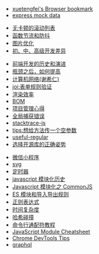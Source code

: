 - [xuetengfei's Browser bookmark](Progress/Static-hosting.md)
- [express mock data](Progress/mockData.md)
<!-- - [Javascript Proxy](Progress/javascript-Proxy.md) -->
- [无卡顿的滚动列表](Progress/make-infinite-scroll.md)
- [函数节流和防抖](Progress/throttle-deBounce.md)
- [图片优化](Progress/Picture-optimization.md)
- [初、中、高级开发差异](Progress/junior-mid-senior.md)
<!-- - [按需加载 @babel/polyfill](Progress/babel-polyfill.md) -->
<!-- - [抽象语法树(AST)](Progress/javascript-ast.md) -->
- [前端开发的历史和演进](Progress/FE-evolution.md)
- [瓶颈之后，如何提高](Progress/about-improve.md)
- [计算机网络(谢希仁)](Progress/computer-network-book.md)
- [joi:表单规则验证](Progress/Object-Schema-Validation.md)
- [渲染效率](Progress/Rendering-efficiency.md)
- [BOM](Progress/web-BOM.md)
- [项目管理心得](Progress/Experience-of-Project-Management.md)
- [全局捕获错误](Progress/handle-error.md)
- [stacktrace-js](Progress/stacktrace-js.md)
- [tips:想给方法传一个空参数](Progress/transmit-Empty-parameter.md)
- [useful-regular](Progress/useful-regular-expression.md)
- [选择开源库的正确姿势](Progress/Select-Open-Source-Library.md)
<!-- - [移动端解决方案](Progress/Mobile-Devices.md) -->
- [微信小程序](Progress/wechat-mini-app.md)
- [svg](Progress/svg.md)
- [定时器](Progress/timer.md)
- [javascript 模块化历史](Progress/Modularization.md)
- [Javascript 模块化之 CommonJS](Progress/CommonJS-Standard.md)
- [ES 模块和导入导出规则](Progress/es-module.md)
- [正则表达式](Progress/Regex.md)
- [时间复杂度](Progress/Time-Complexity.md)
- [哈希碰撞](Progress/Hash-collision.md)
- [命令行通配符教程](Progress/wildcards.md)
- [JavaScript ‪Module Cheatsheet](Progress/Module-Cheatsheet.md)
- [Chrome DevTools Tips](Progress/Chrome-DevTools-Tips.md)
- [graphql](Progress/graphql.md)
<!-- - [csrf-attacks](Progress/csrf-attacks.md) -->
<!-- - [js 错误的学习方法](Progress/Wrong-Learning-JS-sMethod.md) -->
<!-- - [关于 return](Progress/use-return.md) -->
<!-- - [finally](Progress/finally.md) -->
<!-- - [proxy](React/create-react-app?id=proxy-与-前后端联调) -->
<!-- - [布尔值的真假](Progress/falsely.md) -->
<!-- 1. [A Brief History of Modularity](https://ponyfoo.com/articles/brief-history-of-modularity) -->
<!-- - [温故知新](Progress/Review.md) -->